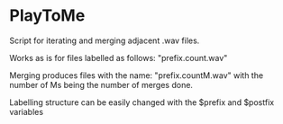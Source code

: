 # PlayToMe
Script for iterating and merging adjacent .wav files. 

Works as is for files labelled as follows:
"prefix.count.wav"

Merging produces files with the name:
"prefix.countM.wav"
with the number of Ms being the number of merges done.

Labelling structure can be easily changed with the $prefix and $postfix variables

